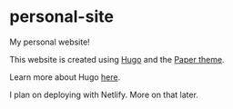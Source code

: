 # personal-site
My personal website!

This website is created using [Hugo](https://gohugo.io/) and the [Paper theme](https://themes.gohugo.io/themes/hugo-paper/).

Learn more about Hugo [here](https://gohugo.io/about/).

I plan on deploying with Netlify. More on that later.
